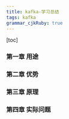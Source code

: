 ```yaml
---
title: kafka-学习总结
tags: kafka
grammar_cjkRuby: true
---
```

[toc]

### 第一章 用途

### 第二章 优势

### 第三章 原理

### 第四章 实际问题